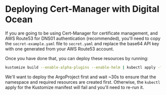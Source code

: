 # Deploying Cert-Manager with Digital Ocean

If you are going to be using Cert-Manager for certificate management, and AWS Route53 for DNS01 authentication (recommended), you'll need to copy the `secret-example.yaml` file to `secret.yaml` and replace the base64 API key with one generated from your AWS Route53 account.

Once you have done that, you can deploy these resources by running:

```bash
kustomize build --enable-alpha-plugins --enable-helm | kubectl apply -f -
```

We'll want to deploy the ArgoProject first and wait ~30s to ensure that the namespace and required resources are created first. Otherwise, the `kubectl` apply for the Kustomize manifest will fail and you'll need to re-run it.
